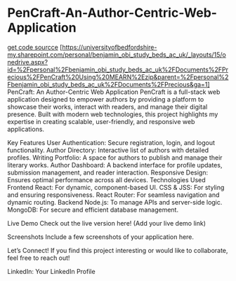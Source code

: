 # PenCraft-An-Author-Centric-Web-Application
[get code sourcce]([url](https://universityofbedfordshire-my.sharepoint.com/personal/benjamin_obi_study_beds_ac_uk/_layouts/15/onedrive.aspx?id=%2Fpersonal%2Fbenjamin_obi_study_beds_ac_uk%2FDocuments%2FPrecious%2FPenCraft%20Using%20MEARN%2Ezip&parent=%2Fpersonal%2Fbenjamin_obi_study_beds_ac_uk%2FDocuments%2FPrecious&ga=1)) [https://universityofbedfordshire-my.sharepoint.com/personal/benjamin_obi_study_beds_ac_uk/_layouts/15/onedrive.aspx?id=%2Fpersonal%2Fbenjamin_obi_study_beds_ac_uk%2FDocuments%2FPrecious%2FPenCraft%20Using%20MEARN%2Ezip&parent=%2Fpersonal%2Fbenjamin_obi_study_beds_ac_uk%2FDocuments%2FPrecious&ga=1]
PenCraft: An Author-Centric Web Application
PenCraft is a full-stack web application designed to empower authors by providing a platform to showcase their works, interact with readers, and manage their digital presence. Built with modern web technologies, this project highlights my expertise in creating scalable, user-friendly, and responsive web applications.

Key Features
User Authentication: Secure registration, login, and logout functionality.
Author Directory: Interactive list of authors with detailed profiles.
Writing Portfolio: A space for authors to publish and manage their literary works.
Author Dashboard: A backend interface for profile updates, submission management, and reader interaction.
Responsive Design: Ensures optimal performance across all devices.
Technologies Used
Frontend
React: For dynamic, component-based UI.
CSS & JSS: For styling and ensuring responsiveness.
React Router: For seamless navigation and dynamic routing.
Backend
Node.js: To manage APIs and server-side logic.
MongoDB: For secure and efficient database management.

Live Demo
Check out the live version here! (Add your live demo link)

Screenshots
Include a few screenshots of your application here.

Let’s Connect!
If you find this project interesting or would like to collaborate, feel free to reach out!

LinkedIn: Your LinkedIn Profile
